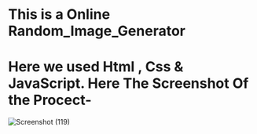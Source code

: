 # This is a Online Random_Image_Generator
# Here we used Html , Css & JavaScript. Here The Screenshot Of the Procect-

![Screenshot (119)](https://github.com/user-attachments/assets/c930a453-3036-4113-b9fa-a431ae5dcd73)
